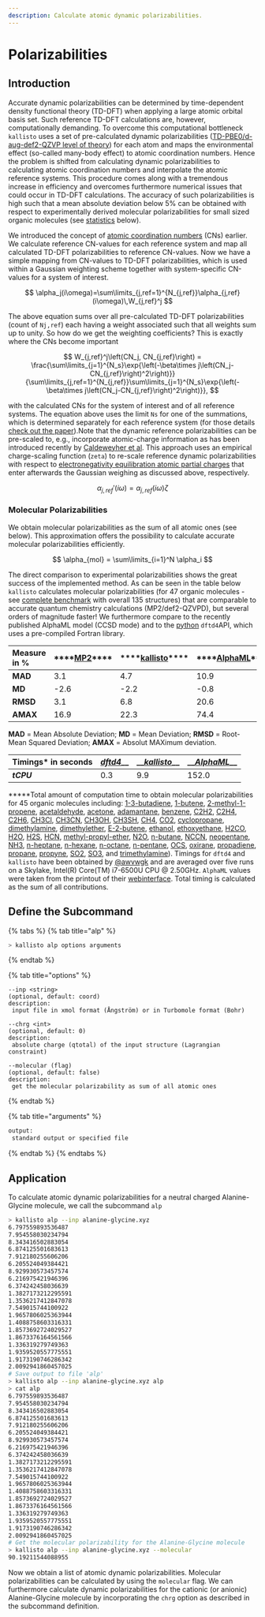 ```yaml
---
description: Calculate atomic dynamic polarizabilities.
---
```


# Polarizabilities

## Introduction

Accurate dynamic polarizabilities can be determined by time-dependent density functional theory \(TD-DFT\) when applying a large atomic orbital basis set. Such reference TD-DFT calculations are, however, computationally demanding. To overcome this computational bottleneck `kallisto` uses a set of pre-calculated dynamic polarizabilities \([TD-PBE0/d-aug-def2-QZVP level of theory](https://aip.scitation.org/doi/10.1063/1.5090222)\) for each atom and maps the environmental effect \(so-called many-body effect\) to atomic coordination numbers. Hence the problem is shifted from calculating dynamic polarizabilities to calculating atomic coordination numbers and interpolate the atomic reference systems. This procedure comes along with a tremendous increase in efficiency and overcomes furthermore numerical issues that could occur in TD-DFT calculations. The accuracy of such polarizabilities is high such that a mean absolute deviation below 5% can be obtained with respect to experimentally derived molecular polarizabilities for small sized organic molecules \(see [statistics](alp.md#molecular-polarizabilities) below\).

We introduced the concept of [atomic coordination numbers](https://app.gitbook.com/@ehjc/s/kallisto/~/drafts/-MQgkWTyy2kFmCRZXTvp/features/cns) \(CNs\) earlier. We calculate reference CN-values for each reference system and map all calculated TD-DFT polarizabilities to reference CN-values. Now we have a simple mapping from CN-values to TD-DFT polarizabilities, which is used within a Gaussian weighting scheme together with system-specific CN-values for a system of interest.

$$
\alpha_j(i\omega)=\sum\limits_{j,ref=1}^{N_{j,ref}}\alpha_{j,ref}(i\omega)\,W_{j,ref}^j
$$

The above equation sums over all pre-calculated TD-DFT polarizabilities \(count of `Nj,ref`\) each having a weight associated such that all weights sum up to unity. So how do we get the weighting coefficients? This is exactly where the CNs become important

$$
W_{j,ref}^j\left(CN_j, CN_{j,ref}\right) = \frac{\sum\limits_{j=1}^{N_s}\exp{\left(-\beta\times j\left(CN_j-CN_{j,ref}\right)^2\right)}}{\sum\limits_{j,ref=1}^{N_{j,ref}}\sum\limits_{j=1}^{N_s}\exp{\left(-\beta\times j\left(CN_j-CN_{j,ref}\right)^2\right)}},
$$

with the calculated CNs for the system of interest and of all reference systems. The equation above uses the limit `Ns` for one of the summations, which is determined separately for each reference system \(for those details [check out the paper](https://chemrxiv.org/articles/preprint/A_Generally_Applicable_Atomic-Charge_Dependent_London_Dispersion_Correction_Scheme/7430216)\).Note that the dynamic reference polarizabilities can be pre-scaled to, e.g., incorporate atomic-charge information as has been introduced recently by [Caldeweyher et al](https://doi.org/10.26434/chemrxiv.7430216.v2). This approach uses an empirical charge-scaling function \(`zeta`\) to re-scale reference dynamic polarizabilities with respect to [electronegativity equilibration atomic partial charges](https://app.gitbook.com/@ehjc/s/kallisto/~/drafts/-MQgoO_6n1o2gY4PTCcJ/features/eeq) that enter afterwards the Gaussian weighing as discussed above, respectively.

$$
\alpha_{j,ref}'(i\omega) = \alpha_{j,ref}(i\omega)\zeta
$$

### Molecular Polarizabilities

We obtain molecular polarizabilities as the sum of all atomic ones \(see below\). This approximation offers the possibility to calculate accurate molecular polarizabilities efficiently.

$$
\alpha_{mol} = \sum\limits_{i=1}^N \alpha_i
$$

The direct comparison to experimental polarizabilities shows the great success of the implemented method. As can be seen in the table below `kallisto` calculates molecular polarizabilities \(for 47 organic molecules - see [complete benchmark](https://github.com/f3rmion/molpol135) with overall 135 structures\) that are comparable to accurate quantum chemistry calculations \(MP2/def2-QZVPD\), but several orders of magnitude faster! We furthermore compare to the recently published AlphaML model \(CCSD mode\) and to the [python](https://github.com/dftd4/dftd4/tree/main/python) `dftd4`API, which uses a pre-compiled Fortran library.

| **Measure in %** | \*\*\*\*[**MP2**](https://aip.scitation.org/doi/abs/10.1063/1.4932594)\*\*\*\* | \*\*\*\*[**kallisto**](https://github.com/AstraZeneca/kallisto)\*\*\*\* | \*\*\*\*[**AlphaML**](https://tools.materialscloud.org/alphaml/input_structure/)\*\*\*\* |
| :--- | :--- | :--- | :--- |
| **MAD** | 3.1 | 4.7 | 10.9 |
| **MD** | -2.6 | -2.2 | -0.8 |
| **RMSD** | 3.1 | 6.8 | 20.6 |
| **AMAX** | 16.9 | 22.3 | 74.4 |

**MAD** = Mean Absolute Deviation; **MD** = Mean Deviation; **RMSD** = Root-Mean Squared Deviation; **AMAX** = Absolut MAXimum deviation.

| Timings\* in seconds | [_dftd4_](https://github.com/dftd4/dftd4/tree/main/python)\_\_ | \_\_[_kallisto_](https://github.com/AstraZeneca/kallisto)\_\_ | \_\_[_AlphaML_](https://tools.materialscloud.org/alphaml/input_structure/)\_\_ |
| :--- | :--- | :--- | :--- |
| _**tCPU**_ | 0.3 | 9.9 | 152.0 |

**\***Total amount of computation time to obtain molecular polarizabilities for 45 organic molecules including: [1-3-butadiene](https://github.com/f3rmion/molpol135/blob/main/structures/1-3-butadiene/inp.xyz), [1-butene](https://github.com/f3rmion/molpol135/blob/main/structures/1-butene/inp.xyz), [2-methyl-1-propene](https://github.com/f3rmion/molpol135/blob/main/structures/2-methyl-1-propene/inp.xyz), [acetaldehyde](https://github.com/f3rmion/molpol135/blob/main/structures/acetaldehyde/inp.xyz), [acetone](https://github.com/f3rmion/molpol135/blob/main/structures/acetone/inp.xyz), [adamantane](https://github.com/f3rmion/molpol135/blob/main/structures/adamantane/inp.xyz), [benzene](https://github.com/f3rmion/molpol135/blob/main/structures/benzene/inp.xyz), [C2H2](https://github.com/f3rmion/molpol135/blob/main/structures/C2H2/inp.xyz), [C2H4](https://github.com/f3rmion/molpol135/blob/main/structures/C2H4/inp.xyz), [C2H6](https://github.com/f3rmion/molpol135/blob/main/structures/C2H6/inp.xyz), [CH3Cl](https://github.com/f3rmion/molpol135/blob/main/structures/CH3Cl/inp.xyz), [CH3CN](https://github.com/f3rmion/molpol135/blob/main/structures/CH3CN/inp.xyz), [CH3OH](https://github.com/f3rmion/molpol135/blob/main/structures/CH3OH/inp.xyz), [CH3SH](https://github.com/f3rmion/molpol135/blob/main/structures/CH3SH/inp.xyz), [CH4](https://github.com/f3rmion/molpol135/blob/main/structures/CH4/inp.xyz), [CO2](https://github.com/f3rmion/molpol135/blob/main/structures/CO2/inp.xyz), [cyclopropane](https://github.com/f3rmion/molpol135/blob/main/structures/cyclopropane/inp.xyz), [dimethylamine](https://github.com/f3rmion/molpol135/blob/main/structures/dimethylamine/inp.xyz), [dimethylether](https://github.com/f3rmion/molpol135/blob/main/structures/dimethylether/inp.xyz), [E-2-butene](https://github.com/f3rmion/molpol135/blob/main/structures/E-2-butene/inp.xyz), [ethanol](https://github.com/f3rmion/molpol135/blob/main/structures/ethanol/inp.xyz), [ethoxyethane](https://github.com/f3rmion/molpol135/blob/main/structures/ethoxyethane/inp.xyz), [H2CO](https://github.com/f3rmion/molpol135/blob/main/structures/H2CO/inp.xyz), [H2O](https://github.com/f3rmion/molpol135/blob/main/structures/H2O/inp.xyz), [H2S](https://github.com/f3rmion/molpol135/blob/main/structures/H2S/inp.xyz), [HCN](https://github.com/f3rmion/molpol135/blob/main/structures/HCN/inp.xyz), [methyl-propyl-ether](https://github.com/f3rmion/molpol135/blob/main/structures/methyl-propyl-ether/inp.xyz), [N2O](https://github.com/f3rmion/molpol135/blob/main/structures/N2O/inp.xyz), [n-butane](https://github.com/f3rmion/molpol135/blob/main/structures/n-butane/inp.xyz), [NCCN](https://github.com/f3rmion/molpol135/blob/main/structures/NCCN/inp.xyz), [neopentane](https://github.com/f3rmion/molpol135/blob/main/structures/neopentane/inp.xyz), [NH3](https://github.com/f3rmion/molpol135/blob/main/structures/NH3/inp.xyz), [n-heptane](https://github.com/f3rmion/molpol135/blob/main/structures/n-heptane/inp.xyz), [n-hexane](https://github.com/f3rmion/molpol135/blob/main/structures/n-hexane/inp.xyz), [n-octane](https://github.com/f3rmion/molpol135/blob/main/structures/n-octane/inp.xyz), [n-pentane](https://github.com/f3rmion/molpol135/blob/main/structures/n-pentane/inp.xyz), [OCS](https://github.com/f3rmion/molpol135/blob/main/structures/OCS/inp.xyz), [oxirane](https://github.com/f3rmion/molpol135/blob/main/structures/oxirane/inp.xyz), [propadiene](https://github.com/f3rmion/molpol135/blob/main/structures/propadiene/inp.xyz), [propane](https://github.com/f3rmion/molpol135/blob/main/structures/propane/inp.xyz), [propyne](https://github.com/f3rmion/molpol135/blob/main/structures/propyne/inp.xyz), [SO2](https://github.com/f3rmion/molpol135/blob/main/structures/SO2/inp.xyz), [SO3](https://github.com/f3rmion/molpol135/blob/main/structures/SO3/inp.xyz), and [trimethylamine](https://github.com/f3rmion/molpol135/blob/main/structures/trimethylamine/inp.xyz)\). Timings for `dftd4` and `kallisto` have been obtained by [@awvwgk](https://github.com/AstraZeneca/kallisto/issues/27) and are averaged over five runs on a Skylake, Intel\(R\) Core\(TM\) i7-6500U CPU @ 2.50GHz. `AlphaML` values were taken from the printout of their [webinterface](https://tools.materialscloud.org/alphaml/input_structure/). Total timing is calculated as the sum of all contributions.

## Define the Subcommand

{% tabs %}
{% tab title="alp" %}
```bash
> kallisto alp options arguments
```
{% endtab %}

{% tab title="options" %}
```markup
--inp <string> 
(optional, default: coord)
description: 
 input file in xmol format (Ångström) or in Turbomole format (Bohr)

--chrg <int>
(optional, default: 0)
description:
 absolute charge (qtotal) of the input structure (Lagrangian constraint)

--molecular (flag)
(optional, default: false)
description:
 get the molecular polarizability as sum of all atomic ones
```
{% endtab %}

{% tab title="arguments" %}
```bash
output: 
 standard output or specified file
```
{% endtab %}
{% endtabs %}

## Application

To calculate atomic dynamic polarizabilities for a neutral charged Alanine-Glycine molecule, we call the subcommand `alp`

```bash
> kallisto alp --inp alanine-glycine.xyz
6.797559893536487
7.954558030234794
8.343416502883054
6.874125501683613
7.912180255606206
6.205524049384421
8.929930573457574
6.216975421946396
6.374242458036639
1.3827173212295591
1.3536217412847078
7.549015744100922
1.9657806025363944
1.4088758603316331
1.8573692724029527
1.8673376164561566
1.336319279749363
1.9359520557775551
1.9173190746286342
2.0092941860457025
# Save output to file 'alp'
> kallisto alp --inp alanine-glycine.xyz alp
> cat alp
6.797559893536487
7.954558030234794
8.343416502883054
6.874125501683613
7.912180255606206
6.205524049384421
8.929930573457574
6.216975421946396
6.374242458036639
1.3827173212295591
1.3536217412847078
7.549015744100922
1.9657806025363944
1.4088758603316331
1.8573692724029527
1.8673376164561566
1.336319279749363
1.9359520557775551
1.9173190746286342
2.0092941860457025
# Get the molecular polarizability for the Alanine-Glycine molecule
> kallisto alp --inp alanine-glycine.xyz --molecular
90.19211544088955
```

Now we obtain a list of atomic dynamic polarizabilities. Molecular polarizabilities can be calculated by using the `molecular` flag. We can furthermore calculate dynamic polarizabilities for the cationic \(or anionic\) Alanine-Glycine molecule by incorporating the `chrg` option as described in the subcommand definition.

